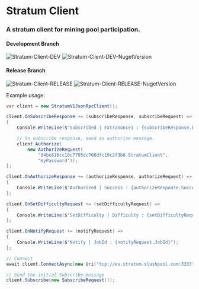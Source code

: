 ﻿# Stratum Client

### A stratum client for mining pool participation.

#### Development Branch
![Stratum-Client-DEV](https://dev.azure.com/nellisgowland/StratumClient/_apis/build/status/StratumClient-DEV?branchName=dev) ![Stratum-Client-DEV-NugetVersion](https://img.shields.io/nuget/vpre/StratumClient)
#### Release Branch
![Stratum-Client-RELEASE](https://dev.azure.com/nellisgowland/StratumClient/_apis/build/status/StratumClient-DEV?branchName=release) ![Stratum-Client-RELEASE-NugetVersion](https://img.shields.io/nuget/v/StratumClient)

Example usage:
```CS
var client = new StratumV1JsonRpcClient();

client.OnSubscribeResponse += (subscribeResponse, subscribeRequest) =>
{
    Console.WriteLine($"Subscribed | Extranonce1 : {subscribeResponse.Extranonce1}");

    // On subscribe response, send an authorise message.
    client.Authorize(
        new AuthorizeRequest(
            "94be816cc10c7705dc706dfc19c2f3b8.StratumClient",
            "myPassword"));
};

client.OnAuthorizeResponse += (authorizeResponse, authorizeRequest) =>
{
    Console.WriteLine($"Authorized | Success : {authorizeResponse.Success}");
};

client.OnSetDifficultyRequest += (setDifficultyRequest) =>
{
    Console.WriteLine($"SetDifficulty | Difficulty : {setDifficultyRequest.Difficulty}");
};

client.OnNotifyRequest += (notifyRequest) =>
{
    Console.WriteLine($"Notify | JobId : {notifyRequest.JobId}");
};

// Connect
await client.ConnectAsync(new Uri("tcp://eu.stratum.slushpool.com:3333"));

// Send the initial Subscribe message
client.Subscribe(new SubscribeRequest());
```